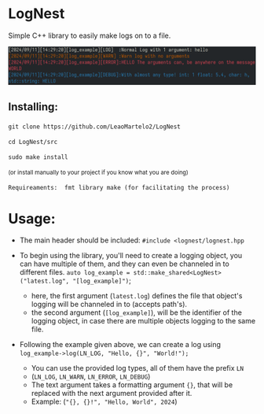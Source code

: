 # LogNest

Simple C++ library to easily make logs on to a file.

![image](example.png)

## Installing:

`git clone https://github.com/LeaoMartelo2/LogNest`

`cd LogNest/src`

`sudo make install` 

<small>(or install manually to your project if you know what you are doing)</small>

`Requireaments: 
    fmt library
    make (for facilitating the process)`


# Usage:
- The main header should be included: 
`#include <lognest/lognest.hpp`

- To begin using the library, you'll need to create a logging object, you can have multiple of them, and they can even be channeled in to different files.
`auto log_example = std::make_shared<LogNest>("latest.log", "[log_example]")`;
	- here, the first argument (`latest.log`) defines the file that object's logging will be channeled in to (accepts path's).
	- the second argument (`[log_example]`), will be the identifier of the logging object, in case there are multiple objects logging to the same file.
	
- Following the example given above, we can create a log using
`log_example->log(LN_LOG, "Hello, {}", "World!");`
	- You can use the provided log types, all of them have the prefix `LN`
	- (`LN_LOG`, `LN_WARN`, `LN_ERROR`, `LN_DEBUG`)
	- The text argument takes a formatting argument `{}`, that will be replaced with the next argument provided after it.
	- Example: (`"{}, {}!", "Hello, World", 2024`)
